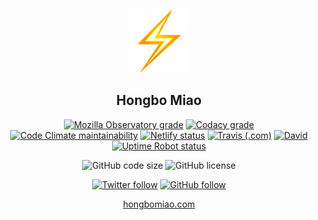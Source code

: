 <p align="center">
  <a href="https://hongbomiao.com"><img width="100" src="https://github.com/hongbo-miao/hongbomiao.com/blob/master/public/favicon.png" alt="Lightning" /></a>
</p>

<h2 align="center">
  Hongbo Miao
</h2>

<p align="center">
  <a href="https://observatory.mozilla.org/analyze/hongbomiao.com"><img alt="Mozilla Observatory grade" src="https://img.shields.io/mozilla-observatory/grade/hongbomiao.com"></a>
  <a href="https://app.codacy.com/app/hongbo-miao/hongbomiao.com"><img alt="Codacy grade" src="https://img.shields.io/codacy/grade/dc922acc14014b4abc978afd0810e56b" /></a>
  <a href="https://codeclimate.com/github/Hongbo-Miao/hongbomiao.com/maintainability"><img alt="Code Climate maintainability" src="https://img.shields.io/codeclimate/maintainability/Hongbo-Miao/hongbomiao.com" /></a>
  <a href="https://app.netlify.com/sites/hongbomiao/deploys"><img alt="Netlify status" src="https://img.shields.io/endpoint.svg?url=https%3A%2F%2Fdeveloper.oswaldlabs.com%2Fnetlify-status%2F13c2e544-91b2-4869-9ae1-bc97ff3108a4" /></a>
  <a href="https://travis-ci.com/hongbo-miao/hongbomiao.com"><img alt="Travis (.com)" src="https://img.shields.io/travis/com/hongbo-miao/hongbomiao.com" /></a>
  <a href="https://david-dm.org/hongbo-miao/hongbomiao.com"><img alt="David" src="https://img.shields.io/david/hongbo-miao/hongbomiao.com" /></a>
  <a href="https://stats.uptimerobot.com/RoOoGTvyWN"><img alt="Uptime Robot status" src="https://img.shields.io/uptimerobot/status/m783305207-c7842815153e530df85633fe" /></a>
</p>

<p align="center">
  <img alt="GitHub code size" src="https://img.shields.io/github/languages/code-size/hongbo-miao/hongbomiao.com" />
  <img alt="GitHub license" src="https://img.shields.io/github/license/hongbo-miao/hongbomiao.com" />
</p>

<p align="center">
  <a href="https://twitter.com/hongbo_miao"><img alt="Twitter follow" src="https://img.shields.io/twitter/follow/hongbo_miao?label=Follow&style=social" /></a>
  <a href="https://github.com/hongbo-miao"><img alt="GitHub follow" src="https://img.shields.io/github/followers/hongbo-miao?label=Follow&style=social" /></a>
</p>

<p align="center">
  <a href="https://hongbomiao.com/">hongbomiao.com</a>
</p>
